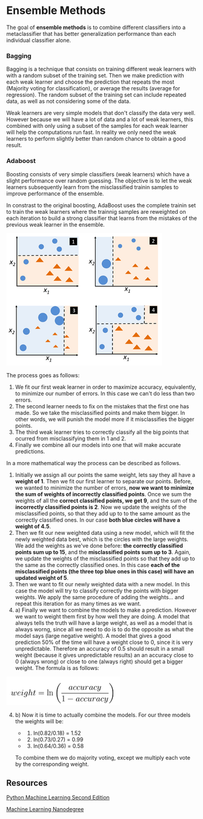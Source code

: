 # **Ensemble Methods**

The goal of **ensemble methods** is to combine different classifiers into a metaclassifier that has better generalization performance than each individual classifier alone.

### **Bagging**

Bagging is a technique that consists on training different weak learners with  with a random subset of the training set. Then we make prediction with each weak learner and choose the prediction that repeats the most (Majority voting for classification), or average the results (average for regression). The random subset of the training set can include repeated data, as well as not considering some of the data.

Weak learners are very simple models that don't classify the data very well. However because we will have a lot of data and a lot of weak learners, this combined with only using a subset of the samples for each weak learner will help the computations run fast. In reality we only need the weak learners to perform slightly better than random chance to obtain a good result. 


### **Adaboost**

Boosting consists of very simple classifiers (weak learners) which have a slight performance over random guessing. The objective is to let the weak learners subsequently learn from the misclassified trainin samples to improve performance of the ensemble.

In constrast to the original boosting, AdaBoost uses the complete trainin set to train the weak learners where the trainnig samples are reweighted on each iteration to build a strong classifier that learns from the mistakes of the previous weak learner in the ensemble.

![Ada boosting example](/images/adaboosting_chart.png)

The process goes as follows:
1) We fit our first weak learner in order to maximize accuracy, equivalently, to minimize our number of errors. In this case we can't do less than two errors.
2) The second learner needs to fix on the mistakes that the first one has made. So we take the misclassified points and make them bigger. In other words, we will punish the model more if it misclassifies the bigger points.
3) The third weak learner tries to correctly classify all the big points that ocurred from misclassifying them in 1 and 2.
4) Finally we combine all our models into one that will make accurate predictions.

In a more mathematical way the process can be described as follows.
1) Initially we assign all our points the same weight, lets say they all have a **weight of 1**. Then we fit our first learner to separate our points. Before, we wanted to minimize the number of errors, **now we want to minimize the sum of weights of incorrectly classified points**. Once we sum the weights of all the **correct classified points, we get 9**, and the sum of the **incorrectly classified points is 2**. Now we update the weights of the misclassified points, so that they add up to to the same amount as the correctly classified ones. In our case **both blue circles will have a weight of 4.5**.
2) Then we fit our new weighted data using a new model, which will fit the newly weighted data best, which is the circles with the large weights. We add the weights as we've done before: **the correctly classified points sum up to 15**, and the **misclassified points sum up to 3**. Again, we update the weights of the misclassified points so that they add up to the same as the correctly classified ones. In this case **each of the misclassified points (the three top blue ones in this case) will have an updated weight of 5**.
3) Then we want to fit our newly weighted data with a new model. In this case the model will try to classify correctly the points with bigger weights. We apply the same procedure of adding the weights... and repeat this iteration for as many times as we want.
4) a) Finally we want to combine the models to make a prediction. However we want to weight them first by how well they are doing. A model that always tells the truth will have a large weight, as well as a model that is always worng, since all we need to do is to do the opposite as what the model says (large negative weight). A model that gives a good prediction 50% of the time will have a weight close to 0, since it is very unpredictable. Therefore an accuracy of 0.5 should result in a small weight (because it gives unpredictable results) an an accuracy close to 0 (always wrong) or close to one (always right) should get a bigger weight. The formula is as follows: 

![adaboost weight formula](/images/adaboost_weight_formula.png)

4) b) Now it is time to actually combine the models. For our three models the weights will be:
    * 1) ln(0.82/0.18) = 1.52
    * 2) ln(0.73/0.27) = 0.99
    * 3) ln(0.64/0.36) = 0.58
  
    To combine them we do majority voting, except we multiply each vote by the corresponding weight.
    



## **Resources**

[Python Machine Learning Second Edition](https://www.amazon.com/Python-Machine-Learning-scikit-learn-TensorFlow/dp/1787125939)

[Machine Learning Nanodegree](https://www.udacity.com/course/machine-learning-engineer-nanodegree--nd009t)
